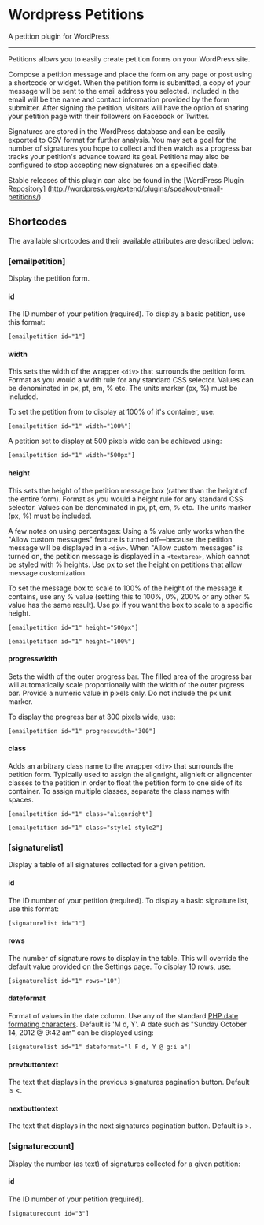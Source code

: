 Wordpress Petitions
=======================

A petition plugin for WordPress
___

Petitions allows you to easily create petition forms on your WordPress site.

Compose a petition message and place the form on any page or post using a shortcode or widget. When the petition form is submitted, a copy of your message will be sent to the email address you selected. Included in the email will be the name and contact information provided by the form submitter. After signing the petition, visitors will have the option of sharing your petition page with their followers on Facebook or Twitter.

Signatures are stored in the WordPress database and can be easily exported to CSV format for further analysis. You may set a goal for the number of signatures you hope to collect and then watch as a progress bar tracks your petition's advance toward its goal. Petitions may also be configured to stop accepting new signatures on a specified date.

Stable releases of this plugin can also be found in the [WordPress Plugin Repository] (http://wordpress.org/extend/plugins/speakout-email-petitions/).


Shortcodes
---------------------

The available shortcodes and their available attributes are described below:

### [emailpetition]
Display the petition form.

#### id
The ID number of your petition (required). To display a basic petition, use this format:

```
[emailpetition id="1"]
```

#### width
This sets the width of the wrapper `<div>` that surrounds the petition form. Format as you would a width rule for any standard CSS selector. Values can be denominated in px, pt, em, % etc. The units marker (px, %) must be included.

To set the petition from to display at 100% of it's container, use:

```
[emailpetition id="1" width="100%"]
```

A petition set to display at 500 pixels wide can be achieved using:

```
[emailpetition id="1" width="500px"]
```

#### height
This sets the height of the petition message box (rather than the height of the entire form). Format as you would a height rule for any standard CSS selector. Values can be denominated in px, pt, em, % etc. The units marker (px, %) must be included.

A few notes on using percentages:
Using a % value only works when the "Allow custom messages" feature is turned off—because the petition message will be displayed in a `<div>`. When "Allow custom messages" is turned on, the petition message is displayed in a `<textarea>`, which cannot be styled with % heights. Use px to set the height on petitions that allow message customization.

To set the message box to scale to 100% of the height of the message it contains, use any % value (setting this to 100%, 0%, 200% or any other % value has the same result). Use px if you want the box to scale to a specific height.

```
[emailpetition id="1" height="500px"]
```
```
[emailpetition id="1" height="100%"]
```

#### progresswidth
Sets the width of the outer progress bar. The filled area of the progress bar will automatically scale proportionally with the width of the outer prgress bar. Provide a numeric value in pixels only. Do not include the px unit marker.

To display the progress bar at 300 pixels wide, use:

```
[emailpetition id="1" progresswidth="300"]
```

#### class
Adds an arbitrary class name to the wrapper `<div>` that surrounds the petition form. Typically used to assign the alignright, alignleft or aligncenter classes to the petition in order to float the petition form to one side of its container. To assign multiple classes, separate the class names with spaces.

```
[emailpetition id="1" class="alignright"]
```
```
[emailpetition id="1" class="style1 style2"]
```

### [signaturelist]
Display a table of all signatures collected for a given petition.

#### id
The ID number of your petition (required). To display a basic signature list, use this format:

```
[signaturelist id="1"]
```

#### rows
The number of signature rows to display in the table. This will override the default value provided on the Settings page. To display 10 rows, use:

```
[signaturelist id="1" rows="10"]
```

#### dateformat
Format of values in the date column. Use any of the standard [PHP date formating characters](http://php.net/manual/en/function.date.php). Default is 'M d, Y'. A date such as "Sunday October 14, 2012 @ 9:42 am" can be displayed using:

```
[signaturelist id="1" dateformat="l F d, Y @ g:i a"]
```

#### prevbuttontext
The text that displays in the previous signatures pagination button. Default is &lt;.

#### nextbuttontext
The text that displays in the next signatures pagination button. Default is &gt;.


### [signaturecount]
Display the number (as text) of signatures collected for a given petition:

#### id
The ID number of your petition (required).

```
[signaturecount id="3"]
```
